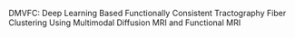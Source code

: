 DMVFC: Deep Learning Based Functionally Consistent Tractography Fiber Clustering Using Multimodal Diffusion MRI and Functional MRI
